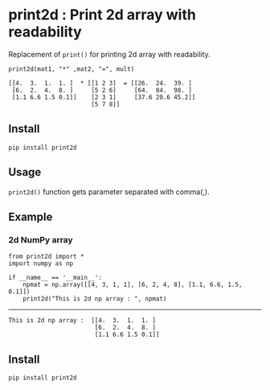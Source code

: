 # print2d : Print 2d array with readability

Replacement of `print()` for printing 2d array with readability.


    print2d(mat1, "*" ,mat2, "=", mult)

    [[4.  3.  1.  1. ]  * [[1 2 3]  = [[26.  24.  39. ]  
     [6.  2.  4.  8. ]     [5 2 6]     [64.  84.  98. ]  
     [1.1 6.6 1.5 0.1]]    [2 3 1]     [37.6 20.6 45.2]] 
                           [5 7 8]]  

## Install

    pip install print2d


## Usage

`print2d()` function gets parameter separated with comma(,).

## Example

### 2d NumPy array

    from print2d import *
    import numpy as np
    
    if __name__ == '__main__':
        npmat = np.array([[4, 3, 1, 1], [6, 2, 4, 8], [1.1, 6.6, 1.5, 0.1]])
        print2d("This is 2d np array : ", npmat)

---

    This is 2d np array :  [[4.  3.  1.  1. ]  
                            [6.  2.  4.  8. ]  
                            [1.1 6.6 1.5 0.1]] 




## Install

    pip install print2d
          

    



